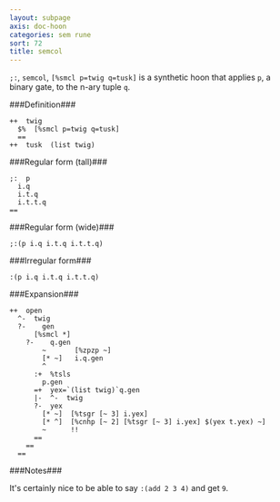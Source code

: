 ```yaml
---
layout: subpage
axis: doc-hoon
categories: sem rune
sort: 72
title: semcol
---
```




`;:`, `semcol`, `[%smcl p=twig q=tusk]` is a synthetic hoon that
applies `p`, a binary gate, to the n-ary tuple `q`.

###Definition###

    ++  twig  
      $%  [%smcl p=twig q=tusk]
      ==
    ++  tusk  (list twig)

###Regular form (tall)###

    ;:  p
      i.q
      i.t.q
      i.t.t.q
    ==

###Regular form (wide)###

    ;:(p i.q i.t.q i.t.t.q)

###Irregular form###

    :(p i.q i.t.q i.t.t.q)

###Expansion###
    
    ++  open
      ^-  twig
      ?-    gen
          [%smcl *]
        ?-    q.gen
            ~       [%zpzp ~]
            [* ~]   i.q.gen
            ^
          :+  %tsls
            p.gen
          =+  yex=`(list twig)`q.gen
          |-  ^-  twig
          ?-  yex
            [* ~]  [%tsgr [~ 3] i.yex]
            [* ^]  [%cnhp [~ 2] [%tsgr [~ 3] i.yex] $(yex t.yex) ~]
            ~      !!
          ==
        ==
      ==

###Notes###

It's certainly nice to be able to say `:(add 2 3 4)` and get `9`.
